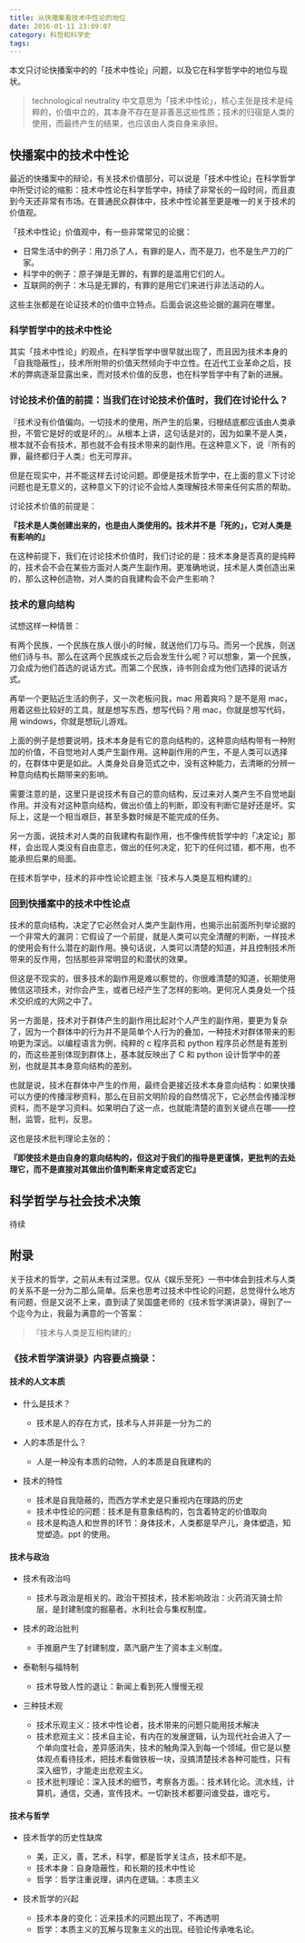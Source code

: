 ```yaml
---
title: 从快播案看技术中性论的地位
date: 2016-01-11 23:09:07
category: 科哲和科学史
tags:
---
```


本文只讨论快播案中的的「技术中性论」问题，以及它在科学哲学中的地位与现状。

> technological neutrality
> 中文意思为「技术中性论」，核心主张是技术是纯粹的，价值中立的，其本身不存在是非善恶这些性质；技术的归宿是人类的使用，而最终产生的结果，也应该由人类自身来承担。


## 快播案中的技术中性论
最近的快播案中的辩论，有关技术价值部分，可以说是「技术中性论」在科学哲学中所受讨论的缩影：技术中性论在科学哲学中，持续了非常长的一段时间，而且直到今天还非常有市场。在普通民众群体中，技术中性论甚至更是唯一的关于技术的价值观。

「技术中性论」价值观中，有一些非常常见的论据：

- 日常生活中的例子：用刀杀了人，有罪的是人，而不是刀，也不是生产刀的厂家。
- 科学中的例子：原子弹是无罪的，有罪的是滥用它们的人。
- 互联网的例子：木马是无罪的，有罪的是用它们来进行非法活动的人。

这些主张都是在论证技术的价值中立特点。后面会说这些论据的漏洞在哪里。

### 科学哲学中的技术中性论
其实「技术中性论」的观点，在科学哲学中很早就出现了，而且因为技术本身的「自我隐蔽性」，技术所附带的价值天然倾向于中立性。在近代工业革命之后，技术的弊病逐渐显露出来，而对技术价值的反思，也在科学哲学中有了新的进展。

### 讨论技术价值的前提：当我们在讨论技术价值时，我们在讨论什么？
『技术没有价值偏向。一切技术的使用，所产生的后果，归根结底都应该由人类承担，不管它是好的或是坏的』。从根本上讲，这句话是对的，因为如果不是人类，根本就不会有技术，那也就不会有技术带来的副作用。在这种意义下，说『所有的罪，最终都归于人类』也无可厚非。

但是在现实中，并不能这样去讨论问题。即便是技术哲学中，在上面的意义下讨论问题也是无意义的，这种意义下的讨论不会给人类理解技术带来任何实质的帮助。

讨论技术价值的前提是：

**『技术是人类创建出来的，也是由人类使用的。技术并不是「死的」，它对人类是有影响的』**

在这种前提下，我们在讨论技术价值时，我们讨论的是：技术本身是否真的是纯粹的，技术会不会在某些方面对人类产生副作用。更准确地说，技术是人类创造出来的，那么这种创造物，对人类的自我建构会不会产生影响？

### 技术的意向结构
试想这样一种情景：

有两个民族，一个民族在族人很小的时候，就送他们刀与马。而另一个民族，则送他们诗与书。那么在这两个民族成长之后会发生什么呢？可以想象，第一个民族，刀会成为他们首选的说话方式。而第二个民族，诗书则会成为他们选择的说话方式。

再举一个更贴近生活的例子，又一次老板问我，mac 用着爽吗？是不是用 mac，用着这些比较好的工具，就是想写东西，想写代码？用 mac，你就是想写代码，用 windows，你就是想玩儿游戏。

上面的例子是想要说明，技术本身是有它的意向结构的，这种意向结构带有一种附加的价值，不自觉地对人类产生副作用。这种副作用的产生，不是人类可以选择的，在群体中更是如此。人类身处自身范式之中，没有这种能力，去清晰的分辨一种意向结构长期带来的影响。

需要注意的是，这里只是说技术有自己的意向结构，反过来对人类产生不自觉地副作用。并没有对这种意向结构，做出价值上的判断，即没有判断它是好还是坏。实际上，这是一个相当艰巨，甚至多数时候是不能完成的任务。

另一方面，说技术对人类的自我建构有副作用，也不像传统哲学中的「决定论」那样，会出现人类没有自由意志，做出的任何决定，犯下的任何过错，都不用，也不能承担后果的局面。

在技术哲学中，技术的非中性论论题主张『技术与人类是互相构建的』

### 回到快播案中的技术中性论点
技术的意向结构，决定了它必然会对人类产生副作用，也揭示出前面所列举论据的一个非常大的漏洞：它假设了一个前提，就是人类可以完全清醒的判断，一样技术的使用会有什么潜在的副作用。换句话说，人类可以清楚的知道，并且控制技术所带来的反作用，包括那些非常明显的和潜伏的效果。

但这是不现实的，很多技术的副作用是难以察觉的，你很难清楚的知道，长期使用微信这项技术，对你会产生，或者已经产生了怎样的影响。更何况人类身处一个技术交织成的大网之中了。

另一方面是，技术对于群体产生的副作用比起对个人产生的副作用，要更为复杂了，因为一个群体中的行为并不是简单个人行为的叠加，一种技术对群体带来的影响更为深远。以编程语言为例，纯粹的 c 程序员和 python 程序员必然是有差别的，而这些差别体现到群体上，基本就反映出了 C 和 python 设计哲学中的差别，也就是其本身意向结构的差别。

也就是说，技术在群体中产生的作用，最终会更接近技术本身意向结构：如果快播可以方便的传播淫秽资料，那么在目前文明阶段的自然情况下，它必然会传播淫秽资料，而不是学习资料。如果明白了这一点，也就能清楚的直到关键点在哪——控制，监管，批判，反思。

这也是技术批判理论主张的：

**『即使技术是由自身的意向结构的，但这对于我们的指导是更谨慎，更批判的去处理它，而不是直接对其做出价值判断来肯定或否定它』**

## 科学哲学与社会技术决策
待续

## 附录
关于技术的哲学，之前从未有过深思。仅从《娱乐至死》一书中体会到技术与人类的关系不是一分为二那么简单。后来也思考过技术中性论的问题，总觉得什么地方有问题，但是又说不上来，直到读了吴国盛老师的《技术哲学演讲录》，得到了一个迄今为止，我最为满意的一个答案：

> 『技术与人类是互相构建的』

### 《技术哲学演讲录》内容要点摘录：
#### 技术的人文本质
* 什么是技术？
  * 技术是人的存在方式，技术与人并非是一分为二的

* 人的本质是什么？
  * 人是一种没有本质的动物，人的本质是自我建构的

* 技术的特性
  * 技术是自我隐蔽的，而西方学术史是只重视内在理路的历史
  * 技术中性论的问题：技术是有意象结构的，包含着特定的价值取向
  * 技术是构造人和世界的环节：身体技术，人类都是早产儿，身体塑造，知觉塑造。ppt 的使用。

#### 技术与政治
* 技术有政治吗
  * 技术与政治是相关的。政治干预技术，技术影响政治：火药消灭骑士阶层，是封建制度的掘墓者。水利社会与集权制度。

* 技术的政治批判
  * 手推磨产生了封建制度，蒸汽磨产生了资本主义制度。

* 泰勒制与福特制
  * 技术导致人性的退让：新闻上看到死人慢慢无视

* 三种技术观
  * 技术乐观主义：技术中性论者，技术带来的问题只能用技术解决
  * 技术悲观主义：技术自主论，有内在的发展逻辑，认为现代社会进入了一个单向度社会，差异感消失，技术的触角深入到每一个领域。但它是以整体观点看待技术，把技术看做铁板一块，没搞清楚技术各种可能性，只有深入细节，才能走出悲观主义。
  * 技术批判理论：深入技术的细节，考察各方面。：技术转化论。流水线，计算机，通信，交通，宣传技术。一切新技术都要问谁受益，谁吃亏。

#### 技术与哲学
* 技术哲学的历史性缺席
  * 美，正义，善，艺术，科学，都是哲学关注点，技术却不是。
  * 技术本身：自身隐蔽性，和长期的技术中性论
  * 哲学：哲学注重说理，讲内在逻辑。：本质主义

* 技术哲学的兴起
  * 技术本身的变化：近来技术的问题出现了，不再透明
  * 哲学：本质主义的瓦解与现象主义的出现。经验论传承唯名论。